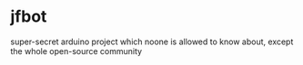 jfbot
=====

super-secret arduino project which noone is allowed to know about, except the whole open-source community
